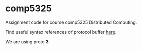 # comp5325
Assignment code for course comp5325 Distributed Computing.

Find useful syntax references of protocol buffer [here](https://developers.google.com/protocol-buffers/docs/proto3#services).

We are using proto **3**


